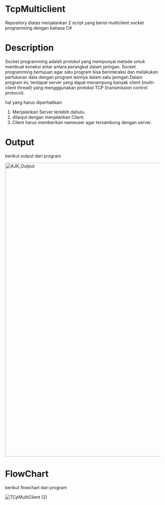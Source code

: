 # TcpMulticlient
Repository diatas menjalankan 2 script yang berisi multiclient socket programming dengan bahasa C#

# Description
Socket programming adalah protokol yang mempunyai metode untuk membuat koneksi antar antara perangkat dalam jaringan. Socket programming bertujuan agar satu program bisa berinteraksi dan melakukan pertukaran data dengan program lainnya dalam satu jaringan.Dalam program ini, terdapat server yang dapat menampung banyak client (multi-client thread) yang mengggunakan protokol TCP (transmission control protocol).

hal yang harus diperhatikan:
1. Menjalankan Server terlebih dahulu.
2. dilanjut dengan menjalankan Client.
3. Client harus memberikan nameuser agar tersambung dengan server.

# Output
berikut output dari program

<img width="955" alt="AJK_Output" src="https://user-images.githubusercontent.com/72594758/125116948-af829480-e117-11eb-9d05-b531ab0e9e90.png">

# FlowChart
berikut flowchart dari program

![TCpMultiClient (2)](https://user-images.githubusercontent.com/72594758/125164246-700d8400-e1bb-11eb-926c-736cdb7a4915.png)
